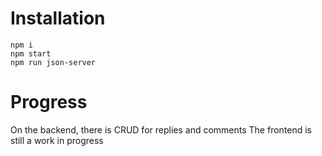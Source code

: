 # Installation 

```
npm i
npm start
npm run json-server
```

# Progress

On the backend, there is CRUD for replies and comments 
The frontend is still a work in progress
